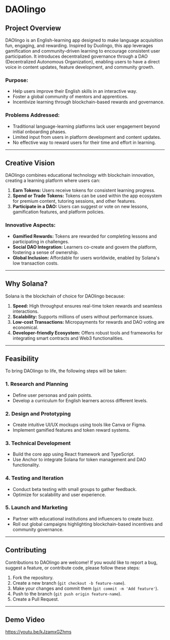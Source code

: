 # DAOlingo

## Project Overview
DAOlingo is an English-learning app designed to make language acquisition fun, engaging, and rewarding. Inspired by Duolingo, this app leverages gamification and community-driven learning to encourage consistent user participation. It introduces decentralized governance through a DAO (Decentralized Autonomous Organization), enabling users to have a direct voice in content updates, feature development, and community growth.

### Purpose:
- Help users improve their English skills in an interactive way.
- Foster a global community of mentors and apprentices.
- Incentivize learning through blockchain-based rewards and governance.

### Problems Addressed:
- Traditional language-learning platforms lack user engagement beyond initial onboarding phases.
- Limited input from users in platform development and content updates.
- No effective way to reward users for their time and effort in learning.

---

## Creative Vision
DAOlingo combines educational technology with blockchain innovation, creating a learning platform where users can:

1. **Earn Tokens:** Users receive tokens for consistent learning progress.
2. **Spend or Trade Tokens:** Tokens can be used within the app ecosystem for premium content, tutoring sessions, and other features.
3. **Participate in a DAO:** Users can suggest or vote on new lessons, gamification features, and platform policies.

### Innovative Aspects:
- **Gamified Rewards:** Tokens are rewarded for completing lessons and participating in challenges.
- **Social DAO Integration:** Learners co-create and govern the platform, fostering a sense of ownership.
- **Global Inclusion:** Affordable for users worldwide, enabled by Solana's low transaction costs.

---

## Why Solana?
Solana is the blockchain of choice for DAOlingo because:

1. **Speed:** High throughput ensures real-time token rewards and seamless interactions.
2. **Scalability:** Supports millions of users without performance issues.
3. **Low-cost Transactions:** Micropayments for rewards and DAO voting are economical.
4. **Developer-friendly Ecosystem:** Offers robust tools and frameworks for integrating smart contracts and Web3 functionalities.

---

## Feasibility
To bring DAOlingo to life, the following steps will be taken:

### 1. Research and Planning
- Define user personas and pain points.
- Develop a curriculum for English learners across different levels.

### 2. Design and Prototyping
- Create intuitive UI/UX mockups using tools like Canva or Figma.
- Implement gamified features and token reward systems.

### 3. Technical Development
- Build the core app using React framework and TypeScript.
- Use Anchor to integrate Solana for token management and DAO functionality.

### 4. Testing and Iteration
- Conduct beta testing with small groups to gather feedback.
- Optimize for scalability and user experience.

### 5. Launch and Marketing
- Partner with educational institutions and influencers to create buzz.
- Roll out global campaigns highlighting blockchain-based incentives and community governance.

---

## Contributing
Contributions to DAOlingo are welcome! If you would like to report a bug, suggest a feature, or contribute code, please follow these steps:

1. Fork the repository.
2. Create a new branch (`git checkout -b feature-name`).
3. Make your changes and commit them (`git commit -m 'Add feature'`).
4. Push to the branch (`git push origin feature-name`).
5. Create a Pull Request.

---

## Demo Video 
https://youtu.be/kJzamxGZhms
